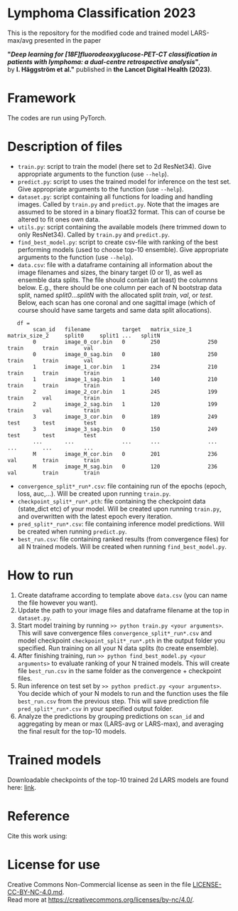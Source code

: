 # Lymphoma Classification 2023
This is the repository for the modified code and trained model LARS-max/avg presented in the paper

**"_Deep learning for [18F]fluorodeoxyglucose-PET-CT classification in patients with lymphoma: a dual-centre retrospective analysis_"**,\
by **I. Häggström et al."** published in **the Lancet Digital Health (2023)**.

# Framework
The codes are run using PyTorch.

# Description of files
* `train.py`: script to train the model (here set to 2d ResNet34). Give appropriate arguments to the function (use `--help`).
* `predict.py`: script to uses the trained model for inference on the test set. Give appropriate arguments to the function (use `--help`).
* `dataset.py`: script containing all functions for loading and handling images. Called by `train.py` and `predict.py`. Note that the images are assumed to be stored in a binary float32 format. This can of course be altered to fit ones own data.
* `utils.py`: script containing the available models (here trimmed down to only ResNet34). Called by `train.py` and `predict.py`.
* `find_best_model.py`: script to create csv-file with ranking of the best performing models (used to choose top-10 ensemble). Give appropriate arguments to the function (use `--help`).
* `data.csv`: file with a dataframe containing all information about the image filenames and sizes, the binary target (0 or 1), as well as ensemble data splits. The file should contain (at least) the columnns below. E.g., there should be one column per each of N bootstrap data split, named _split0_..._splitN_ with the allocated split _train_, _val_, or _test_. Below, each scan has one coronal and one sagittal image (which of course should have same targets and same data split allocations). 
```
   df =
        scan_id   filename          target   matrix_size_1     matrix_size_2     split0     split1 ...   splitN
        0         image_0_cor.bin   0        250               250               train      train        val
        0         image_0_sag.bin   0        180               250               train      train        val
        1         image_1_cor.bin   1        234               210               train      train        train
        1         image_1_sag.bin   1        140               210               train      train        train
        2         image_2_cor.bin   1        245               199               train      val          train
        2         image_2_sag.bin   1        120               199               train      val          train
        3         image_3_cor.bin   0        189               249               test       test         test
        3         image_3_sag.bin   0        150               249               test       test         test
        ...       ...               ...      ...               ...               ...        ...          ...
        M         image_M_cor.bin   0        201               236               val        train        train
        M         image_M_sag.bin   0        120               236               val        train        train
```
* `convergence_split*_run*.csv`: file containing run of the epochs (epoch, loss, auc,...). Will be created upon running `train.py`.
* `checkpoint_split*_run*.pth`: file containing the checkpoint data (state_dict etc) of your model. Will be created upon running `train.py`, and overwritten with the latest epoch every iteration.
* `pred_split*_run*.csv`: file containing inference model predictions. Will be created when running `predict.py`.
* `best_run.csv`: file containing ranked results (from convergence files) for all N trained models. Will be created when running `find_best_model.py`.

# How to run
1. Create dataframe according to template above `data.csv` (you can name the file however you want).
2. Update the path to your image files and dataframe filename at the top in `dataset.py`.
3. Start model training by running `>> python train.py <your arguments>`. This will save convergence files `convergence_split*_run*.csv` and model checkpoint `checkpoint_split*_run*.pth` in the output folder you specified. Run training on all your N data splits (to create ensemble).
4. After finishing training, run `>> python find_best_model.py <your arguments>` to evaluate ranking of your N trained models. This will create file `best_run.csv` in the same folder as the convergence + checkpoint files.
5. Run inference on test set by `>> python predict.py <your arguments>`. You decide which of your N models to run and the function uses the file `best_run.csv` from the previous step. This will save prediction file `pred_split*_run*.csv` in your specified output folder.
6. Analyze the predictions by grouping predictions on `scan_id` and aggregating by mean or max (LARS-avg or LARS-max), and averaging the final result for the top-10 models.

# Trained models
Downloadable checkpoints of the top-10 trained 2d LARS models are found here: [link](https://drive.google.com/drive/folders/1ObjxwcrKxtS3VubS8oOfCxGOPvHXmIaA?usp=sharing).

# Reference
Cite this work using:

# License for use
Creative Commons Non-Commercial license as seen in the file [LICENSE-CC-BY-NC-4.0.md](LICENSE-CC-BY-NC-4.0.md).\
Read more at https://creativecommons.org/licenses/by-nc/4.0/.
